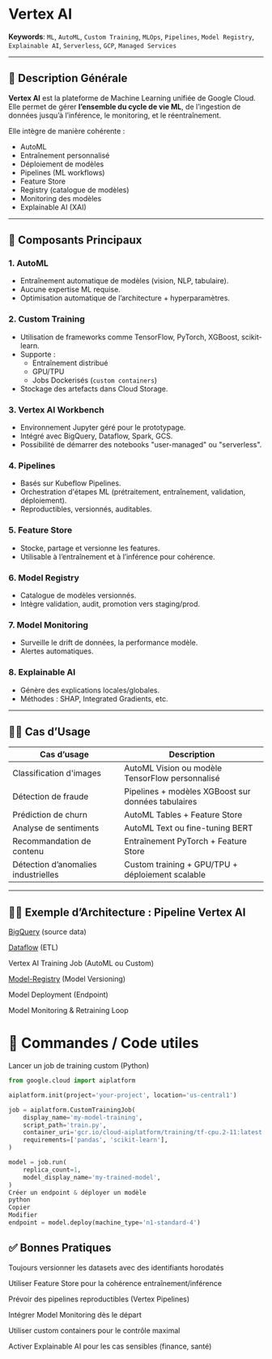 # Vertex AI

**Keywords**: `ML`, `AutoML`, `Custom Training`, `MLOps`, `Pipelines`, `Model Registry`, `Explainable AI`, `Serverless`, `GCP`, `Managed Services`

---

## 🧠 Description Générale

**Vertex AI** est la plateforme de Machine Learning unifiée de Google Cloud. Elle permet de gérer **l’ensemble du cycle de vie ML**, de l’ingestion de données jusqu’à l’inférence, le monitoring, et le réentraînement.

Elle intègre de manière cohérente :
- AutoML
- Entraînement personnalisé
- Déploiement de modèles
- Pipelines (ML workflows)
- Feature Store
- Registry (catalogue de modèles)
- Monitoring des modèles
- Explainable AI (XAI)

---

## 🧰 Composants Principaux

### 1. **AutoML**
- Entraînement automatique de modèles (vision, NLP, tabulaire).
- Aucune expertise ML requise.
- Optimisation automatique de l’architecture + hyperparamètres.

### 2. **Custom Training**
- Utilisation de frameworks comme TensorFlow, PyTorch, XGBoost, scikit-learn.
- Supporte :
  - Entraînement distribué
  - GPU/TPU
  - Jobs Dockerisés (`custom containers`)
- Stockage des artefacts dans Cloud Storage.

### 3. **Vertex AI Workbench**
- Environnement Jupyter géré pour le prototypage.
- Intégré avec BigQuery, Dataflow, Spark, GCS.
- Possibilité de démarrer des notebooks "user-managed" ou "serverless".

### 4. **Pipelines**
- Basés sur Kubeflow Pipelines.
- Orchestration d'étapes ML (prétraitement, entraînement, validation, déploiement).
- Reproductibles, versionnés, auditables.

### 5. **Feature Store**
- Stocke, partage et versionne les features.
- Utilisable à l’entraînement et à l’inférence pour cohérence.

### 6. **Model Registry**
- Catalogue de modèles versionnés.
- Intègre validation, audit, promotion vers staging/prod.

### 7. **Model Monitoring**
- Surveille le drift de données, la performance modèle.
- Alertes automatiques.

### 8. **Explainable AI**
- Génère des explications locales/globales.
- Méthodes : SHAP, Integrated Gradients, etc.

---

## 🧑‍💼 Cas d’Usage

| Cas d’usage                         | Description |
|------------------------------------|-------------|
| Classification d'images            | AutoML Vision ou modèle TensorFlow personnalisé |
| Détection de fraude                | Pipelines + modèles XGBoost sur données tabulaires |
| Prédiction de churn                | AutoML Tables + Feature Store |
| Analyse de sentiments              | AutoML Text ou fine-tuning BERT |
| Recommandation de contenu          | Entraînement PyTorch + Feature Store |
| Détection d’anomalies industrielles| Custom training + GPU/TPU + déploiement scalable |

---

## 🧑‍🔬 Exemple d’Architecture : Pipeline Vertex AI


[BigQuery](../BigQuery/bigquery.md) (source data)

[Dataflow](../Dataflow/dataflow.md) (ETL)

Vertex AI Training Job (AutoML ou Custom)

[Model-Registry](modelregistry.md) (Model Versioning)

Model Deployment (Endpoint)

Model Monitoring & Retraining Loop


# 🚀 Commandes / Code utiles
Lancer un job de training custom (Python)


```python
from google.cloud import aiplatform

aiplatform.init(project='your-project', location='us-central1')

job = aiplatform.CustomTrainingJob(
    display_name='my-model-training',
    script_path='train.py',
    container_uri='gcr.io/cloud-aiplatform/training/tf-cpu.2-11:latest',
    requirements=['pandas', 'scikit-learn'],
)

model = job.run(
    replica_count=1,
    model_display_name='my-trained-model',
)
Créer un endpoint & déployer un modèle
python
Copier
Modifier
endpoint = model.deploy(machine_type='n1-standard-4')
```

## ✅ Bonnes Pratiques

Toujours versionner les datasets avec des identifiants horodatés

Utiliser Feature Store pour la cohérence entraînement/inférence

Prévoir des pipelines reproductibles (Vertex Pipelines)

Intégrer Model Monitoring dès le départ

Utiliser custom containers pour le contrôle maximal

Activer Explainable AI pour les cas sensibles (finance, santé)